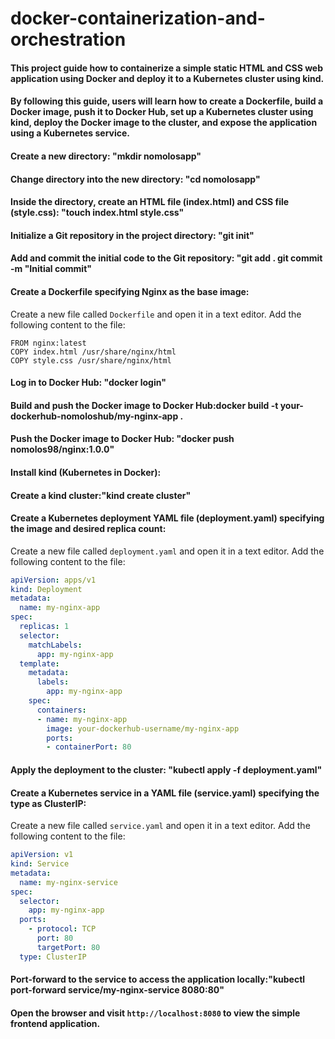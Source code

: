 # docker-containerization-and-orchestration

#### This project guide how to containerize a simple static HTML and CSS web application using Docker and deploy it to a Kubernetes cluster using kind. 

#### By following this guide, users will learn how to create a Dockerfile, build a Docker image, push it to Docker Hub, set up a Kubernetes cluster using kind, deploy the Docker image to the cluster, and expose the application using a Kubernetes service.

#### Create a new directory: "mkdir nomolosapp"

#### Change directory into the new directory: "cd nomolosapp"

#### Inside the directory, create an HTML file (index.html) and CSS file (style.css): "touch index.html style.css"

#### Initialize a Git repository in the project directory: "git init"

#### Add and commit the initial code to the Git repository: "git add . git commit -m "Initial commit"

#### Create a Dockerfile specifying Nginx as the base image:

Create a new file called `Dockerfile` and open it in a text editor. Add the following content to the file:

```
FROM nginx:latest
COPY index.html /usr/share/nginx/html
COPY style.css /usr/share/nginx/html
```

#### Log in to Docker Hub: "docker login"

#### Build and push the Docker image to Docker Hub:docker build -t your-dockerhub-nomoloshub/my-nginx-app .

#### Push the Docker image to Docker Hub: "docker push nomolos98/nginx:1.0.0"

#### Install kind (Kubernetes in Docker):

#### Create a kind cluster:"kind create cluster"

#### Create a Kubernetes deployment YAML file (deployment.yaml) specifying the image and desired replica count:

Create a new file called `deployment.yaml` and open it in a text editor. Add the following content to the file:

```yaml
apiVersion: apps/v1
kind: Deployment
metadata:
  name: my-nginx-app
spec:
  replicas: 1
  selector:
    matchLabels:
      app: my-nginx-app
  template:
    metadata:
      labels:
        app: my-nginx-app
    spec:
      containers:
      - name: my-nginx-app
        image: your-dockerhub-username/my-nginx-app
        ports:
        - containerPort: 80
```

#### Apply the deployment to the cluster: "kubectl apply -f deployment.yaml"

#### Create a Kubernetes service in a YAML file (service.yaml) specifying the type as ClusterIP:

Create a new file called `service.yaml` and open it in a text editor. Add the following content to the file:

```yaml
apiVersion: v1
kind: Service
metadata:
  name: my-nginx-service
spec:
  selector:
    app: my-nginx-app
  ports:
    - protocol: TCP
      port: 80
      targetPort: 80
  type: ClusterIP
```

#### Port-forward to the service to access the application locally:"kubectl port-forward service/my-nginx-service 8080:80"

#### Open the browser and visit `http://localhost:8080` to view the simple frontend application.

